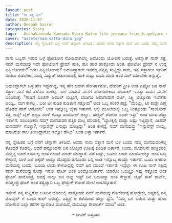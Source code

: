 ```yaml
---
layout: post
title: "ನಾ ಸತ್ತ ದಿನ"
date: 2020-11-07
author: Deepak basrur
categories: Story
tags:	Acchakannada Kannada Story Kathe life jeevana friends gelyaru comedy story
cover: "assets/naa-satta-dina.jpg"
description: ನನ್ನ ಸ್ನೇಹಿತರ ಬಗ್ಗೆ ನನಗೆ ಚೆನ್ನಾಗೇ ತಿಳಿದಿದೆ. ಅವರು ನಾನು ಸತ್ತಾಗ ಮನೆ ಬಳಿ ಬಂದು ನಮ್ಮ ಮನೆಯವರಿಗೆಲ್ಲ ತೊಂದರೆ ಕೊಡಲ್ಲ. ಆದರೆ ಹನ್ನೊಂದನೇ ದಿನ ಬೊಜ್ಜದ ಊಟಕ್ಕೆ ಖಂಡಿತ ಬರ್ತಾರೆ.
---
```


<p align ="justify"> ನಾನು ಒಬ್ಬನೇ ಇರುವ ಒಳ್ಳೆ ಫೋಟೋನ ನೋಡಿದಾಗಲೆಲ್ಲ ಅದೊಂದು ಯೋಚನೆ ಬರುತ್ತೆ. ಅಕಸ್ಮಾತ್ ನಾನ್ ಸತ್ರೆ, ನಮ್ ಮನೆಯವ್ರು ಇದೇ ಫೋಟೋಗೆ ಫ್ರೇಮ್ ಹಾಕಿ, ಹೂ ಹಾರ ಹಾಕ್ಬೋದಾ ಅಂತ. ಫೋಟೋ ಫ್ರೇಮ್ ನ ಉದ್ದ ಎಷ್ಟಿರ್ಬೋದು? ಅಗಲ ಎಷ್ಟಿರ್ಬೋದು? ಬದುಕಿದ್ದಾಗಲೇ ಇವರೆಲ್ಲ ನನ್ನನ್ನ ಸುಟ್ಟಿದ್ದು ಸಾಕು, ಇನ್ನ ಸತ್ತಾಗಲು ಇವರಿಗೆ ಸುಡಲು ಬಿಡಬೇಕಾ, ಸುಮ್ನೆ ವಿದ್ಯುತ್ ಚಿತಾಗಾರದಲ್ಲಿ ಹಾಕಿ ಸುಟ್ಟು ಬೂದಿ ಮಾಡಿ ಅಂತ ವಿಲ್ ಬರೀಬೇಕು ಅನ್ಸುತ್ತೆ.. </p>

<p align ="justify"> ಬದುಕಿದ್ದಾಗಲೇ ಒಳ್ಳೆ ಹೆಣ ಇದ್ದಂಗಿದ್ದ, ಇನ್ನ ಹೆಣ ಆದಾಗ ಹೆಂಗಿರ್ತಾನೋ, ದೇವರಿಗೆ ಪ್ರೀತಿ ಅಂತ ಎಷ್ಟೋ ಜನ ನಾನ್ ಸತ್ತಾಗ ಮನೆ ಕಡೆ ತಲೆನೂ ಹಾಕಲ್ಲ. ನಾಳೆ ಮದುವೆ ಮನೆಗೆ ಹೋಗಬೇಕಾದ ಪೆಂಡಾಲ್ ಇವತ್ತು ಸಾವಿನ ಮನೆಗೆ ಬಂದಿರುತ್ತೆ. "ಗಾಡಿಗೆ ಎಂಜಿನ್ ಆಯಿಲ್ ಬಿಟ್ಟಂಗೆ, ಬಾಡಿಗೂ ಆವಾಗಾವಾಗ ಥರ್ಟಿ, ಸಿಕ್ಸ್ಟಿ ಬಿಟ್ಕೋತಾ ಇರ್ಬೇಕು ಅಂದ್ವಿ.. ಮಗ ಕೇಳಿಲ್ಲ.. ಬರೀ ಟೀ ಕುಡಿತ  ಕುಡಿತಾನೆ ಸತ್ತೋದ" ಅಂತ ಒಬ್ಬ ಕನಿಕರ ಪಟ್ರೆ, "ಮೆಂಟ್ಲು, ಟೀ ಕುಡ್ದೇ ಎಣ್ಣೆ ಹೊಡೆದ ಹಾಗೆ ಆಡೋನು" ಅಂತ ಇನ್ನೊಬ್ಬ ಬೈತಾ ಇರ್ತಾನೆ. ಅಲ್ಲಿ ಮೂಲೆಯಲ್ಲಿ ಒಬ್ಬ ನಿಂತ್ಕೊಂಡು "ಸಾಯೋದ್ ಸತ್ತ, ಅವ್ನ್ ಬೈಕ್ ಆದ್ರೂ ನಂಗ್ ಕೊಟ್ಟು ಸಾಯೋದ್ ಅಲ್ವಾ.. ಹೆಲ್ಮೆಟ್ ಹೆಂಗೋ ನಂದೇ ಇತ್ತು" ಅಂತ ದುಃಖ ಪಡ್ತಾ ಇರ್ತಾನೆ. ಸಂಬಂಧಿಕರು ನಮ್ಮ್ ಮನೆಯವರ ಹತ್ತಿರ ಮೆಲ್ಲ ದನಿಯಲ್ಲಿ "ಬ್ಯಾಂಕ್ನಲ್ಲಿ ದುಡ್ಡು ಎಷ್ಟು ಇಟ್ಟಿದ್ದಾನೆ, ಎಟಿಮ್ ಪಾಸವರ್ಡ್ ಗೊತ್ತಾ?, ಇನ್ಸುರೆನ್ಸ್ ಏನಾದ್ರು ಮಾಡ್ಸಿದ್ನಾ" ಅಂತ ಕೇಳಿದ್ರೆ, ನಮ್ ಮನೆಯವ್ರು "ಇನ್ಸುರೆನ್ಸ್ ಸಾಯ್ಲಿ, ಮಾಡಿರೋ ಸಾಲ ತೀರಿಸಿದ್ದಾನೋ ಇಲ್ವೋ ಡೌಟು" ಅಂತ ಅಳ್ತಾ ಇರ್ತಾರೆ. </p>

<p align ="justify"> ನನ್ನ ಸ್ನೇಹಿತರ ಬಗ್ಗೆ ನನಗೆ ಚೆನ್ನಾಗೇ ತಿಳಿದಿದೆ. ಅವರು ನಾನು ಸತ್ತಾಗ ಮನೆ ಬಳಿ ಬಂದು ನಮ್ಮ ಮನೆಯವರಿಗೆಲ್ಲ ತೊಂದರೆ ಕೊಡಲ್ಲ. ಆದರೆ ಹನ್ನೊಂದನೇ ದಿನ ಬೊಜ್ಜದ ಊಟಕ್ಕೆ ಖಂಡಿತ ಬರ್ತಾರೆ. ಬಂದು, ಮೊದಲನೇ ಪಂಕ್ತಿಯಲ್ಲಿ ನಮ್ಮನ್ನ ಯಾಕೆ ಕೂರ್ಸಿಲ್ಲ ಅಂತ ಗಲಾಟೆ ಮಾಡೇ ಮಾಡ್ತಾರೆ. ವಡೆ ಬದ್ಲು, ಬೂಂದಿ ಲಾಡು ಮಾಡೋದಲ್ವಾ ಅಂತ ಒಬ್ಬ ಕೇಳ್ತಾನೆ, ಬಾಳೆ ಎಲೆ ಚಿಕ್ಕದ್ ಆಯ್ತು ದೊಡ್ಡದು ತಗೊಂಡು ಬನ್ನಿ ಅಂತ ಇನ್ನೊಬ್ಬ ಕಾಯ್ತಾ ಇರ್ತಾನೆ. ಬೂದಿ ಆಗಿರೋ ಮನೆಯಲ್ಲಿ ಬಂದು, ಬೂಂದಿ ಲಾಡು ಕೇಳೋದ್ರಲ್ಲಿ ನಮ್ ಜನ ಮುಂದೆ ಇರ್ತಾರೆ. ಇವ್ರೆಲ್ಲಾ ಈ ಊಟ ನಾನ್ ಸತ್ತಿದ್ಕೆ ನಮ್ ಮನೆಯವ್ರು ಕೊಡ್ತಾ ಇರೋ ಪಾರ್ಟಿ ಅಂತ ಅಂದ್ಕೊಂಡಿರ್ತಾರೆ. ಯಾರೋ ಒಂದಿಬ್ರು ಇವ್ನು ಸತ್ತೋದ ಅಂತ ಸ್ಟೇಟಸ್ ಹಾಕೊಂಡ್ರೆ, ಅದಕ್ಕೆ ನಾಲ್ಕು ಜನ ಅವ್ನು ಇಷ್ಟ್ ದಿನ ಬದುಕಿದ್ನಾ ಅಂತ ಕೇಳ್ತಾರೆ. ಲೈಫ್ ಈಸ್ ಶಾರ್ಟ್, ಹರಿಶ್ಚಂದ್ರ ಘಾಟ್ ಅಂತ ತತ್ವಜ್ಞಾನಿ ಒಬ್ಬ ಫೇಸ್ಬುಕ್ ಗೋಡೆ ಮೇಲೆ ಅಂಟಿಸ್ಕೊತಾನೆ. </p>

<p align ="justify"> ಇನ್ನೇನ್ ನನ್ನ ಸುಟ್ಟಿರೋ ಬೂದಿನ ಚೊಂಬಲ್ಲಿ ಹಾಕ್ಕೊಂಡು ನಮ್ ಮನೆಯವ್ರು ಗೋಕರ್ಣಕ್ಕೆ ಹೋಗ್ಬೇಕು, ಅಷ್ಟರಲ್ಲಿ ನನ್ನ ಮೊಬೈಲ್ ಗೆ ಒಂದು ಕಾಲ್ ಬರುತ್ತೆ.. ಎತ್ತಿದ್ರೆ ಆ ಕಡೆಯಿಂದ ಹೆಣ್ಣು ಧ್ವನಿ. "ನಿಮ್ಮ ಒಳ ಬರುವ ಮತ್ತು ಹೊರ ಹೋಗುವ ಎಲ್ಲಾ ಕರೆಗಳ ವ್ಯಾಲಿಡಿಟಿ ಮುಗಿದಿದೆ, ದಯವಿಟ್ಟು ರೇಚಾರ್ಚ್ ಮಾಡಿ" ಅಂತ. </p>

<p align="center"> – ದೀಪಕ್ ಬಸ್ರೂರು </p>
